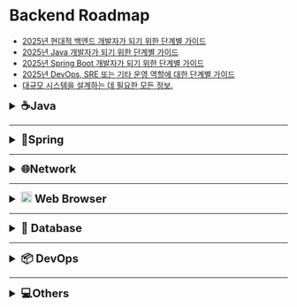 # Backend Roadmap

- [2025년 현대적 백엔드 개발자가 되기 위한 단계별 가이드](https://roadmap.sh/backend)
- [2025년 Java 개발자가 되기 위한 단계별 가이드](https://roadmap.sh/java)
- [2025년 Spring Boot 개발자가 되기 위한 단계별 가이드](https://roadmap.sh/spring-boot)
- [2025년 DevOps, SRE 또는 기타 운영 역할에 대한 단계별 가이드](https://roadmap.sh/devops)
- [대규모 시스템을 설계하는 데 필요한 모든 정보.](https://roadmap.sh/system-design)


<details>
  <summary style="font-size: 20px;"><strong> ☕Java </strong></summary>


* ### Flatform
  -  [Java 실행환경 ](https://github.com/Yoo-SH/web_back/blob/main/docs/java/java_env.md)
  -  [Java 패키지(package) ](https://github.com/Yoo-SH/web_back/blob/main/docs/java/java_env_package.md)
  -  [Java Jshell](https://github.com/Yoo-SH/web_back/blob/main/docs/java/java_jshell.md)
* ### Type
  -  [Java 타입(Type) ](https://github.com/Yoo-SH/web_back/blob/main/docs/java/java_type.md)
  -  [Java 참조 타입(Type Reference) ](https://github.com/Yoo-SH/web_back/blob/main/docs/java/java_type_referenceType.md)
  -  [Java 래퍼 클래스(Type WrapperClass) ](https://github.com/Yoo-SH/web_back/blob/main/docs/java/java_type_wrapperClass.md)
  -  [Java 제네릭(Generic) ](https://github.com/Yoo-SH/web_back/blob/main/docs/java/java_generic.md)
  -  [Java 스트링(String)](https://github.com/Yoo-SH/web_back/blob/main/docs/java/java_string.md)
  -  [Java 열거형(Enumeration)](https://github.com/Yoo-SH/web_back/blob/main/docs/java/java_type_enum.md)

* ### Operator
  -  [Java 연산자(Operator)](https://github.com/Yoo-SH/web_back/blob/main/docs/java/java_operator.md)
  -  [Java 참조값 호출(Operator callByValueOfReference)](https://github.com/Yoo-SH/web_back/blob/main/docs/java/java_operator_callByType.md)
  - 
* ### Object Oriented Programming
  -  [Java 객체지향프로그래밍(OOP) ](https://github.com/Yoo-SH/web_back/blob/main/docs/java/java_oop.md)
  -  [Java 클래스(Class) ](https://github.com/Yoo-SH/web_back/blob/main/docs/java/java_class.md)
  -  [Java 레코드(Record)](https://github.com/Yoo-SH/web_back/blob/main/docs/java/java_record.md)
  -  [Java 인터페이스(Interface) ](https://github.com/Yoo-SH/web_back/blob/main/docs/java/java_interface.md)
  -  [Java 컴포지션(Composition)](https://github.com/Yoo-SH/web_back/blob/main/docs/java/java_composition.md)

* ### Functional Programing
  -  [Java 익명함수(AnonymousFuntion)](https://github.com/Yoo-SH/web_back/blob/main/docs/java/java_anonymousFunction.md)
  -  [Java 람다(Lambda)](https://github.com/Yoo-SH/web_back/blob/main/docs/java/java_lambda.md)
  -  [Java 익명클래스(AnonymousClass)](https://github.com/Yoo-SH/web_back/blob/main/docs/java/java_class_anonymousClass.md)
  -  [Java 함수형인터페이스(FunctionalInterface)](https://github.com/Yoo-SH/web_back/blob/main/docs/java/java_interface_functionalInterface.md)

* ### Event driven programming
  -  [Java 이벤트(Event) ](https://github.com/Yoo-SH/web_back/blob/main/docs/java/java_event.md)

* ### Map & Collection & Stream
  -   [Java 맵(Map)](https://github.com/Yoo-SH/web_back/blob/main/docs/java/java_map.md)
  -   [Java 컬렉션(Collection)](https://github.com/Yoo-SH/web_back/blob/main/docs/java/java_collection.md)
  -  [Java 컬렉션_리스트(Collection List)](https://github.com/Yoo-SH/web_back/blob/main/docs/java/java_collection_list.md)
  -  [Java 컬렉션_큐(Collection Queue)](https://github.com/Yoo-SH/web_back/blob/main/docs/java/java_collection_queue.md)
  -  [Java 컬렉션_집합(Collection Set)](https://github.com/Yoo-SH/web_back/blob/main/docs/java/java_collection_set.md)
  -  [Java 스트림(Stream)](https://github.com/Yoo-SH/web_back/blob/main/docs/java/java_stream.md)

* ### Thread
  -  [Java 스레드(Thread) ](https://github.com/Yoo-SH/web_back/blob/main/docs/java/java_thread.md)
  -  [Java 스레드 실행자(Thread Executor) ](https://github.com/Yoo-SH/web_back/blob/main/docs/java/java_thread_executor.md)
  -  [Java 스레드 동기화(Thread Synchronization)](https://github.com/Yoo-SH/web_back/blob/main/docs/java/java_thread_synchronization.md)
  -  [Java 스레드 스케줄링(Thread Scheduling)](https://github.com/Yoo-SH/web_back/blob/main/docs/java/java_thread_synchronization.md)
  
* ### Exception
  -   [Java 예외처리(Exception) ](https://github.com/Yoo-SH/web_back/blob/main/docs/java/java_exception.md)
  -   [Java 사용자예외처리(Personal Exception) ](https://github.com/Yoo-SH/web_back/blob/main/docs/java/java_exception_personal.md)

* ### File
  -   [Java 파일(File)](https://github.com/Yoo-SH/web_back/blob/main/docs/java/java_file.md)

* ### Network
  -  [Java 네트워킹(Networking) ](https://github.com/Yoo-SH/web_back/blob/main/docs/java/java_networking.md)

* ### Date
  - [Java 로컬시간(Local Date)](https://github.com/Yoo-SH/web_back/blob/main/docs/java/java_localDate.md)

* ### Others

<br>


- ### [Java 참고 자료](https://github.com/Yoo-SH/web_back/blob/main/docs/java/java_source.md)

</details>

---



<details>
  <summary style="font-size: 20px;"><strong> 🍃Spring </strong></summary>

* ### Spring Boot 3
    - [Spring Boot Actuator 설정 및 보안 적용](https://github.com/Yoo-SH/web_back/blob/main/docs/springBoot/springBoot3/spring_actuator.md)
    - [Spring Boot Application Properties Guide](https://github.com/Yoo-SH/web_back/blob/main/docs/springBoot/springBoot3/spring_application_property.md)
    - [Spring Boot @Value vs Environment (env) 차이점](https://github.com/Yoo-SH/web_back/blob/main/docs/springBoot/springBoot3/spring_valueAnnotation.md)
    - [Spring Boot 애플리케이션 실행 방법 (IDE 없이 실행)](https://github.com/Yoo-SH/web_back/blob/main/docs/springBoot/springBoot3/spring_executionCommand.md)
* ### Spring Core
    - [Spring Inversion of Control (IoC)](https://github.com/Yoo-SH/web_back/blob/main/docs/springBoot/springCore/spring_ioc.md)
    - [Spring Bean & Bean Scope
](https://github.com/Yoo-SH/web_back/blob/main/docs/springBoot/springCore/spring_beanScope.md)
    - [Spring Bean LifeCycle](https://github.com/Yoo-SH/web_back/blob/main/docs/springBoot/springCore/spring_beanLifecycle.md)
    - [Spring에서 @Configuration과 @Bean](https://github.com/Yoo-SH/web_back/blob/main/docs/springBoot/springCore/spring_beanConfiguration.md)
    - [@Autowired in Spring](https://github.com/Yoo-SH/web_back/blob/main/docs/springBoot/springCore/spring_autowired.md)
    - [@Primary in Spring ](https://github.com/Yoo-SH/web_back/blob/main/docs/springBoot/springCore/spring_primary.md)
    - [@Lazy in Spring](https://github.com/Yoo-SH/web_back/blob/main/docs/springBoot/springCore/spring_lazy.md)
    - [@Qualifier in Spring](https://github.com/Yoo-SH/web_back/blob/main/docs/springBoot/springCore/spring_qualifier.md)
    
* ### Spring Web
    - #### MVC    
      - [Spring MVC 개요](https://github.com/Yoo-SH/web_back/blob/main/docs/springBoot/mvc/spring_mvc.md)
      - [Spring MVC 완벽 가이드](https://github.com/Yoo-SH/web_back/blob/main/docs/springBoot/mvc/spring_mvc_crud.md)
      - [Spring MVC CRUD 가이드](https://github.com/Yoo-SH/web_back/blob/main/docs/springBoot/restApi_crud/spring_basic_architecture.md)
      - [Spring MVC Validation](https://github.com/Yoo-SH/web_back/blob/main/docs/springBoot/mvc/spring_mvc_validation.md)
      - [Spring HATEOAS](https://github.com/Yoo-SH/web_back/blob/main/docs/springBoot/restApi_crud/spring_hateoas.md)
    
    - #### Exception
      - [Spring Framework Exception 처리 가이드](https://github.com/Yoo-SH/web_back/blob/main/docs/springBoot/restApi_exception/spring_excepctionGuid.md)
      - [Spring Exception Handling 완벽 가이드](https://github.com/Yoo-SH/web_back/blob/main/docs/springBoot/restApi_exception/spring_exceptionHandling.md)
      - [Spring Custrom Exception](https://github.com/Yoo-SH/web_back/blob/main/docs/springBoot/restApi_exception/spring_customException.md)
      - [Spring Data Binding & Jackson Guide](https://github.com/Yoo-SH/web_back/blob/main/docs/springBoot/restApi_exception/spring_dataBinding.md)

* ### Spring Security
  - [Spring에서 BCrypt 사용하기](https://github.com/Yoo-SH/web_back/blob/main/docs/springBoot/restApi_security/spring_bcryppt.md)
  - [Spring Security UserDetailsManager](https://github.com/Yoo-SH/web_back/blob/main/docs/springBoot/restApi_security/spring_userDetailsManager.md)
  - [Spring Boot Security 가이드](https://github.com/Yoo-SH/web_back/blob/main/docs/springBoot/restApi_security/spring_security.md)
  - [Spring Security 완벽 가이드](https://github.com/Yoo-SH/web_back/blob/main/docs/springBoot/restApi_security/spring_security_config.md)
  - [Spring Security SecurityContextHolder 구조 설명](https://github.com/Yoo-SH/web_back/blob/main/docs/springBoot/restApi_security/spring_securityContextHolder.md)
  - [Spring Security SecurityContextHolder와 Authentication 객체](https://github.com/Yoo-SH/web_back/blob/main/docs/springBoot/restApi_security/spring_securityContextHolder_authentication.md)
* ### Spring JPA & Hibernate
  - #### JPA CRUD
    - [Spring JPA 개요](https://github.com/Yoo-SH/web_back/blob/main/docs/springBoot/JPA/jpa.md)
    - [Spring JPA CRUD 가이드](https://github.com/Yoo-SH/web_back/blob/main/docs/springBoot/JPA/jpa_jpaRepository_crud.md)
    - [EntityManager를 이용한 CRUD 예제](https://github.com/Yoo-SH/web_back/blob/main/docs/springBoot/JPA/jpa_entityManager_crud.md)
    - [JpaRepository vs EntityManager](https://github.com/Yoo-SH/web_back/blob/main/docs/springBoot/JPA/jpa_compare_entityManager%26japRepository.md)
    - [Spring 테이블 자동 생성 및 삭제 기능](https://github.com/Yoo-SH/web_back/blob/main/docs/springBoot/JPA/jpa_table.md)
  - #### Mapping
    - [JPA Entity Relationship Guide](https://github.com/Yoo-SH/web_back/blob/main/docs/springBoot/JPA/jpa_mapping_relation.md)
    - [JPA 단방향/양방향 관계 완벽 가이드](https://github.com/Yoo-SH/web_back/blob/main/docs/springBoot/JPA/jpa_mapping_direction.md)
    - [JPA Cascade (영속성 전이)](https://github.com/Yoo-SH/web_back/blob/main/docs/springBoot/JPA/jpa_mapping_cascade.md)
    - [JPA Fetch Types 완벽 가이드](https://github.com/Yoo-SH/web_back/blob/main/docs/springBoot/JPA/jpa_mapping_fetchType.md)
    - [JPA에서 Fetch Type을 사용하지 않고 Fetch Join을 사용하는 경우](https://github.com/Yoo-SH/web_back/blob/main/docs/springBoot/JPA/jpa_mapping_fetchJoin.md)
    - [JPA 순환참조 (Circular Reference) 완벽 가이드](https://github.com/Yoo-SH/web_back/blob/main/docs/springBoot/JPA/jpa_mapping_circularReference.md)

* ### Spring AOP
  - [Spring Cross-Cutting Concerns](https://github.com/Yoo-SH/web_back/blob/main/docs/springBoot/AOP/spring_aop_crossCutting.md)
  - [Spring AOP와 AspectJ 비교](https://github.com/Yoo-SH/web_back/blob/main/docs/springBoot/AOP/spring_aop_srpingAop%26aspectJ.md)
  - [Spring AOP Pointcuts 사용 가이드](https://github.com/Yoo-SH/web_back/blob/main/docs/springBoot/AOP/spring_aop_pointCut.md)
  - [Spring AOP Advice 사용 가이드](https://github.com/Yoo-SH/web_back/blob/main/docs/springBoot/AOP/spring_aop_advice.md)
  - [Spring AOP Join Point 활용 가이드](https://github.com/Yoo-SH/web_back/blob/main/docs/springBoot/AOP/spring_aop_joinPoint.md)
  - [Spring AOP Order 어노테이션 가이드](https://github.com/Yoo-SH/web_back/blob/main/docs/springBoot/AOP/spring_aop_order.md)
  - [Spring AOP 실전 예제 가이드](https://github.com/Yoo-SH/web_back/blob/main/docs/springBoot/AOP/spring_aop_all.md)
  - [Spring AOP transactional 가이드](https://github.com/Yoo-SH/web_back/blob/main/docs/springBoot/AOP/spring_aop_transactional.md)
  
* ### Spring Utility Libarary
  - [Spring LomBok 가이드](https://github.com/Yoo-SH/web_back/blob/main/docs/springBoot/utiltity_library/spring_lombok.md)
  
* ### [Spring 참고 자료](https://github.com/Yoo-SH/web_back/blob/main/docs/springBoot/srping_source.md)

</details>

---


<details>
  <summary style="font-size: 20px;"><strong> 🌐Network </strong></summary>

* ### 백엔드 통신 패턴
  - [Request vs Response](https://github.com/Yoo-SH/web_back/blob/main/docs/Network/BackendCommunicationPattern/req%26res.md)
  - [Stateful vs Stateless](https://github.com/Yoo-SH/web_back/blob/main/docs/Network/BackendCommunicationPattern/statefull%26stateless.md)
  - [multiplexing vs demultiplexing](https://github.com/Yoo-SH/web_back/blob/main/docs/Network/BackendCommunicationPattern/mulitplexing%26demultiplexing.md)
  - [Sync vs Async](https://github.com/Yoo-SH/web_back/blob/main/docs/Network/BackendCommunicationPattern/sync%26async.md)
  - [Push pattern](https://github.com/Yoo-SH/web_back/blob/main/docs/Network/BackendCommunicationPattern/push.md)
  - [short polling pattern](https://github.com/Yoo-SH/web_back/blob/main/docs/Network/BackendCommunicationPattern/shortPolling.md)
  - [long polling pattern](https://github.com/Yoo-SH/web_back/blob/main/docs/Network/BackendCommunicationPattern/longPolling.md)
  - [stream](https://github.com/Yoo-SH/web_back/blob/main/docs/Network/BackendCommunicationPattern/stream.md)
  - [publish - subscribe pattern](https://github.com/Yoo-SH/web_back/tree/main/docs/Network/BackendCommunicationPattern)
  - [Sidecar Pattern](https://github.com/Yoo-SH/web_back/blob/main/docs/Network/BackendCommunicationPattern/sidecar.md)

* ### 백엔드 통신 방법
  - [백엔드 통신 패턴 방법 비교표](https://github.com/Yoo-SH/web_back/blob/main/docs/Network/BackendCommunicationWay/compareTable.md)
  - [REST API](https://github.com/Yoo-SH/web_back/blob/main/docs/Network/BackendCommunicationWay/RestAPI.md)
  - [WebSocket](https://github.com/Yoo-SH/web_back/blob/main/docs/Network/BackendCommunicationWay/WebSocket.md)
  - [Server-Sent Events(SSE)](https://github.com/Yoo-SH/web_back/blob/main/docs/Network/BackendCommunicationWay/SSE.md)
  - [Message Queue](https://github.com/Yoo-SH/web_back/blob/main/docs/Network/BackendCommunicationWay/MessegeQueue.md)
  - [Webhook](https://github.com/Yoo-SH/web_back/blob/main/docs/Network/BackendCommunicationWay/WebHooks.md)
  - [GraphQL](https://github.com/Yoo-SH/web_back/blob/main/docs/Network/BackendCommunicationWay/GraphQL.md)
  - [gRPC](https://github.com/Yoo-SH/web_back/blob/main/docs/Network/BackendCommunicationWay/gRPC.md)
  
  
* ### 프로토콜(Protocol)
  -  [Http/HTTPS 참고문서](https://github.com/Yoo-SH/web_back/blob/main/docs/http&https.md)

* ### 프록시 참조문서(Proxy)
  -  [Proxy 참고문서](https://github.com/Yoo-SH/web_back/blob/main/docs/proxy.md)
  -  [Nginx 참고문서](https://github.com/Yoo-SH/web_back/blob/main/docs/nginx.md)

* ### SSL/TLS 참고문서
  -  [SSL/TLS 참고문서](https://github.com/Yoo-SH/web_back/blob/main/docs/ssl&tls.md)

* ### 보완(Security)
  -  [Security 참고문서](https://github.com/Yoo-SH/web_back/blob/main/docs/security.md)

* ### [Network 참고 자료](https://github.com/Yoo-SH/web_back/blob/main/docs/Network/sorce.md)

</details>

---

<details>
  <summary style="font-size: 20px;"><strong> <img src="https://www.google.com/chrome/static/images/chrome-logo-m100.svg" width=20px> Web Browser </strong></summary>

## LocalStorage , SessionStorage, Cookie

-  [LocalStorage , SessionStorage 참고문서](https://github.com/Yoo-SH/web_back/blob/main/docs/security.md)

## 
</details>

---


<details>
  <summary style="font-size: 20px;"><strong> 📁 Database </strong></summary>

* ### 데이터베이스 내부 이해
  - [데이터베이스 저장 구조 분석](https://github.com/Yoo-SH/web_back/blob/main/docs/DB/DB_Interior/DB_Interior_disk.md)
  - [데이터베이스 키(Keys) 가이드](https://github.com/Yoo-SH/web_back/blob/main/docs/DB/DB_Interior/DB_Interior_key.md)
  - [Row-Oriented vs Column-Oriented](https://github.com/Yoo-SH/web_back/blob/main/docs/DB/DB_Interior/DB_Interior_row&column.md)
* ### 데이터베이스 엔진

* ### 데이터베이스 커서

* ### 데이터베이스 시스템 설계

* ### ACID
  - [트랜젝션(Transaction)](https://github.com/Yoo-SH/web_back/blob/main/docs/DB/DB_ACID/DB_ACID_transaction.md)
  - [원자성(Atomicity)](https://github.com/Yoo-SH/web_back/blob/main/docs/DB/DB_ACID/DB_ACID_atomicity.md)
  - [일관성(Consistency)](https://github.com/Yoo-SH/web_back/blob/main/docs/DB/DB_ACID/DB_ACID_consistency.md)
  - [격리성(Isolation)](https://github.com/Yoo-SH/web_back/blob/main/docs/DB/DB_ACID/DB_ACID_isolataion.md)
  - [지속성(Durability)](https://github.com/Yoo-SH/web_back/blob/main/docs/DB/DB_ACID/DB_ACID_durability.md)

* ### 인덱싱
  - [인덱싱 개념](https://github.com/Yoo-SH/web_back/blob/main/docs/DB/DB_indexing_concept.md)
  - [블룸 필터](https://github.com/Yoo-SH/web_back/blob/main/docs/DB/DB_Index/DB_Index_BloomFilter.md)
  - [복합 인덱스](https://github.com/Yoo-SH/web_back/blob/main/docs/DB/DB_indexing_composite.md)
  - [Index Scan vs Index Only Scan](https://github.com/Yoo-SH/web_back/blob/main/docs/DB/DB_Index/DB_Index_indexScanning&indexOnlyScanning.md)
  - [key vs non-key](https://github.com/Yoo-SH/web_back/blob/main/docs/DB/DB_Index/DB_Index_key&non-key.md)
  - [인덱스 옵티마이저](https://github.com/Yoo-SH/web_back/blob/main/docs/DB/DB_Index/DB_Index_optimiser.md)
  - [postgres scanningModel](https://github.com/Yoo-SH/web_back/blob/main/docs/DB/DB_Index/DB_Index_postgresScanningModel.md)
  - [postgres explain을 이용한 인덱스 성능측정](https://github.com/Yoo-SH/web_back/blob/main/docs/DB/DB_Index/DB_Index_postgresql_explain.md)

* ### B-tree vs B+tree
  - [Btree vs B+tree](https://github.com/Yoo-SH/web_back/blob/main/docs/DB/DB_Btrees/DB_BTrees_B+Tree.md)
  - [BTrees DBMS](https://github.com/Yoo-SH/web_back/blob/main/docs/DB/DB_Btrees/DB_BTrees_DBMS.md)
  - [BTrees storageCost](https://github.com/Yoo-SH/web_back/blob/main/docs/DB/DB_Btrees/DB_BTrees_storageCost.md)

* ### 파티셔닝
  - [파티셔닝 개념](https://github.com/Yoo-SH/web_back/blob/main/docs/DB/DB_Partitioning/DB_Partitioning_concept.md)
  - [파티셔닝 가이드](https://github.com/Yoo-SH/web_back/blob/main/docs/DB/DB_Partitioning/DB_Partitioning_guid.md)
  - [파티셔닝 실전활용](https://github.com/Yoo-SH/web_back/blob/main/docs/DB/DB_Partitioning/DB_partitioning_spring.md)
* ### 샤딩
  - [샤딩 개념](https://github.com/Yoo-SH/web_back/blob/main/docs/DB/DB_Sharding/DB_Sharding_concept.md)

* ### 동시성 제어
   - [커넥션 풀 개념](https://github.com/Yoo-SH/web_back/blob/main/docs/DB/DB_Concurrency/DB_ConnectionPool_concept.md)
   - [커넥션 풀 실전활용](https://github.com/Yoo-SH/web_back/blob/main/docs/DB/DB_Concurrency/DB_ConnectionPool_example.md)
   - [락 개념](https://github.com/Yoo-SH/web_back/blob/main/docs/DB/DB_Concurrency/DB_Lock_concept.md)
   - [락 가이드](https://github.com/Yoo-SH/web_back/blob/main/docs/DB/DB_Concurrency/DB_Lock_guide.md)
   - [락 실전활용](https://github.com/Yoo-SH/web_back/blob/main/docs/DB/DB_Concurrency/DB_Lock_example.md)

* ### 복제
  - [동기화 복제 vs 비동기화 복제](https://github.com/Yoo-SH/web_back/blob/main/docs/DB/DB_Replication/DB_Replcation_Synchronization&NonSynchronization.md)
  - [마스터 - 스탠바이 복제](https://github.com/Yoo-SH/web_back/blob/main/docs/DB/DB_Replication/DB_Replcation_master&standby.md)
  - [다중 마스터 복제](https://github.com/Yoo-SH/web_back/blob/main/docs/DB/DB_Replication/DB_Replcation_Multiple_Master.md)
  - [복제 실전활용](https://github.com/Yoo-SH/web_back/blob/main/docs/DB/DB_Replication/DB_Replcation_example.md)
* ### DB 보안 



* ### REDIS  
  - [Redis 참고문서](https://github.com/Yoo-SH/web_back/blob/main/docs/redis.md)


* ###  [Database 참고문서](https://github.com/Yoo-SH/web_back/blob/main/docs/DB/sorce.md)

</details>

---


<details>
  <summary style="font-size: 20px;"><strong>📦 DevOps </strong></summary>

## 테스트

## 빌드

## 배포
-  [Docker 참고문서](https://github.com/Yoo-SH/web_back/blob/main/docs/docker.md)
-  [Deploy 참고문서](https://github.com/Yoo-SH/web_back/blob/main/docs/deploy.md)

## CI/CD

## 버전관리

## 모니터링

* ### [DevOps 참고 자료](https://github.com/Yoo-SH/web_back/blob/main/docs/DevOps/source.md)
</details>

---

<details>
  <summary style="font-size: 20px;"><strong>💻Others</strong></summary>

## OSS(Open Source Software)
 - [OSS 가이드 및 유의사항](https://github.com/Yoo-SH/web_back/blob/main/docs/Others/OSS/oss_guidelines.md)



</details>
